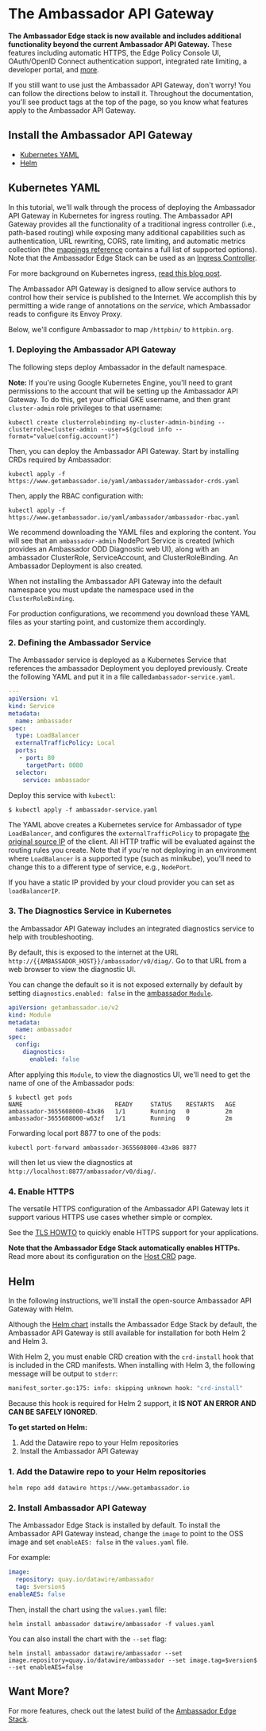 # The Ambassador API Gateway

**The Ambassador Edge stack is now available and includes additional functionality beyond the current Ambassador API Gateway.** These features including automatic HTTPS, the Edge Policy Console UI, OAuth/OpenID Connect authentication support, integrated rate limiting, a developer portal, and [more](/edge-stack-faq/).

If you still want to use just the Ambassador API Gateway, don't worry! You can follow the directions below to install it. Throughout the documentation, you'll see product tags at the top of the page, so you know what features apply to the Ambassador API Gateway.

## Install the Ambassador API Gateway

* [Kubernetes YAML](#kubernetes-yaml)
* [Helm](#helm)

## Kubernetes YAML

In this tutorial, we'll walk through the process of deploying the Ambassador API Gateway in Kubernetes for ingress routing. The Ambassador API Gateway provides all the functionality of a traditional ingress controller (i.e., path-based routing) while exposing many additional capabilities such as authentication, URL rewriting, CORS, rate limiting, and automatic metrics collection (the [mappings reference](../../using/intro-mappings) contains a full list of supported options). Note that the Ambassador Edge Stack can be used as an [Ingress Controller](../../running/ingress-controller).

For more background on Kubernetes ingress, [read this blog post](https://blog.getambassador.io/kubernetes-ingress-nodeport-load-balancers-and-ingress-controllers-6e29f1c44f2d).

The Ambassador API Gateway is designed to allow service authors to control how their service is published to the Internet. We accomplish this by permitting a wide range of annotations on the *service*, which Ambassador reads to configure its Envoy Proxy.

Below, we'll configure Ambassador to map `/httpbin/` to `httpbin.org`.

### 1. Deploying the Ambassador API Gateway

The following steps deploy Ambassador in the default namespace. 

**Note:** If you're using Google Kubernetes Engine, you'll need to grant permissions to the account that will be setting up the Ambassador API Gateway. To do this, get your official GKE username, and then grant `cluster-admin` role privileges to that username:

```shell
kubectl create clusterrolebinding my-cluster-admin-binding --clusterrole=cluster-admin --user=$(gcloud info --format="value(config.account)")
```

Then, you can deploy the Ambassador API Gateway. Start by installing CRDs required by Ambassador:

```shell
kubectl apply -f https://www.getambassador.io/yaml/ambassador/ambassador-crds.yaml
```

Then, apply the RBAC configuration with:

```shell
kubectl apply -f https://www.getambassador.io/yaml/ambassador/ambassador-rbac.yaml
```

We recommend downloading the YAML files and exploring the content. You will see that an `ambassador-admin` NodePort Service is created (which provides an Ambassador ODD Diagnostic web UI), along with an ambassador ClusterRole, ServiceAccount, and ClusterRoleBinding. An Ambassador Deployment is also created.

When not installing the Ambassador API Gateway into the default namespace you must update the namespace used in the `ClusterRoleBinding`.

For production configurations, we recommend you download these YAML files as your starting point, and customize them accordingly.

### 2. Defining the Ambassador Service

The Ambassador service is deployed as a Kubernetes Service that references the ambassador Deployment you deployed previously. Create the following YAML and put it in a file called`ambassador-service.yaml`.

```yaml
---
apiVersion: v1
kind: Service
metadata:
  name: ambassador
spec:
  type: LoadBalancer
  externalTrafficPolicy: Local
  ports:
   - port: 80
     targetPort: 8080
  selector:
    service: ambassador
```

Deploy this service with `kubectl`:

```shell
$ kubectl apply -f ambassador-service.yaml
```

The YAML above creates a Kubernetes service for Ambassador of type `LoadBalancer`, and configures the `externalTrafficPolicy` to propagate [the original source IP](https://kubernetes.io/docs/tasks/access-application-cluster/create-external-load-balancer/#preserving-the-client-source-ip) of the client. All HTTP traffic will be evaluated against the routing rules you create. Note that if you're not deploying in an environment where `LoadBalancer` is a supported type (such as minikube), you'll need to change this to a different type of service, e.g., `NodePort`.

If you have a static IP provided by your cloud provider you can set as `loadBalancerIP`.

### 3. The Diagnostics Service in Kubernetes

the Ambassador API Gateway includes an integrated diagnostics service to help with troubleshooting.

By default, this is exposed to the internet at the URL `http://{{AMBASSADOR_HOST}}/ambassador/v0/diag/`. Go to that URL from a web browser to view the diagnostic UI.

You can change the default so it is not exposed externally by default by setting `diagnostics.enabled: false` in the [ambassador `Module`](../../running/ambassador).

```yaml
apiVersion: getambassador.io/v2
kind: Module
metadata:
  name: ambassador
spec:
  config:
    diagnostics:
      enabled: false
```

After applying this `Module`, to view the diagnostics UI, we'll need to get the name of one of the Ambassador pods:

```
$ kubectl get pods
NAME                          READY     STATUS    RESTARTS   AGE
ambassador-3655608000-43x86   1/1       Running   0          2m
ambassador-3655608000-w63zf   1/1       Running   0          2m
```

Forwarding local port 8877 to one of the pods:

```
kubectl port-forward ambassador-3655608000-43x86 8877
```

will then let us view the diagnostics at `http://localhost:8877/ambassador/v0/diag/`.

### 4. Enable HTTPS

The versatile HTTPS configuration of the Ambassador API Gateway lets it support various HTTPS use cases whether simple or complex.

See the [TLS HOWTO](../../../howtos/tls-termination) to quickly enable HTTPS support for your applications.

**Note that the Ambassador Edge Stack automatically enables HTTPs.** Read more about its configuration on the [Host CRD](../../running/host-crd) page.

## Helm

In the following instructions, we'll install the open-source Ambassador API
Gateway with Helm. 

Although the [Helm chart](https://github.com/datawire/ambassador/tree/master/charts/ambassador) installs
the Ambassador Edge Stack by default, the Ambassador API Gateway is still
available for installation for both Helm 2 and Helm 3.

With Helm 2, you must enable CRD creation with the `crd-install` hook that is
included in the CRD manifests. When installing with Helm 3, the following
message will be output to `stderr`:

```bash
manifest_sorter.go:175: info: skipping unknown hook: "crd-install"
```

Because this hook is required for Helm 2 support, it **IS NOT AN ERROR AND CAN BE SAFELY IGNORED**.

**To get started on Helm:**
1. Add the Datawire repo to your Helm repositories
2. Install the Ambassador API Gateway


### 1. Add the Datawire repo to your Helm repositories

```
helm repo add datawire https://www.getambassador.io
```

### 2. Install Ambassador API Gateway

The Ambassador Edge Stack is installed by default. To install the Ambassador API
Gateway instead,  change the `image` to point to the OSS image and set
`enableAES: false` in the `values.yaml` file.

For example:

```yaml
image:
  repository: quay.io/datawire/ambassador
  tag: $version$
enableAES: false
```

Then, install the chart using the `values.yaml` file:

```
helm install ambassador datawire/ambassador -f values.yaml
```

You can also install the chart with the `--set` flag:

```
helm install ambassador datawire/ambassador --set image.repository=quay.io/datawire/ambassador --set image.tag=$version$ --set enableAES=false
```

## Want More?

For more features, check out the latest build of the [Ambassador Edge Stack](../).
